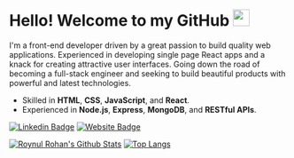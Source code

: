 # Hello! Welcome to my GitHub <img src="https://raw.githubusercontent.com/MartinHeinz/MartinHeinz/master/wave.gif" width="30px">

I'm a front-end developer driven by a great passion to build quality web applications. Experienced in developing single page React apps and a knack for creating attractive user interfaces. Going down the road of becoming a full-stack engineer and seeking to build beautiful products with powerful and latest technologies. 

- Skilled in **HTML**, **CSS**, **JavaScript**, and **React**. 
- Experienced in **Node.js**, **Express**, **MongoDB**, and **RESTful APIs**.


 [![Linkedin Badge](https://img.shields.io/badge/-Roynul%20Rohan-blue?style=flat&logo=Linkedin&logoColor=white&link=https://www.linkedin.com/in/roynul-rohan/)](https://www.linkedin.com/in/roynul-rohan/) [![Website Badge](https://img.shields.io/badge/-Portfolio%20Site-critical?style=flat&logo=Google-Chrome&logoColor=white&link=https://roynulrohan.github.io)](https://roynulrohan.github.io)



[![Roynul Rohan's Github Stats](https://github-readme-stats.vercel.app/api?username=roynulrohan&hide=contribs,issues&count_private=true&show_icons=true&theme=radical&include_all_commits=true)](https://github.com/anuraghazra/github-readme-stats)
[![Top Langs](https://github-readme-stats.vercel.app/api/top-langs/?username=roynulrohan&layout=compact&theme=radical&langs_count=10)](https://github.com/anuraghazra/github-readme-stats)


<!--
**roynulrohan/roynulrohan** is a ✨ _special_ ✨ repository because its `README.md` (this file) appears on your GitHub profile.

Here are some ideas to get you started:

- 🔭 I’m currently working on ...
- 🌱 I’m currently learning ...
- 👯 I’m looking to collaborate on ...
- 🤔 I’m looking for help with ...
- 💬 Ask me about ...
- 📫 How to reach me: ...
- 😄 Pronouns: ...
- ⚡ Fun fact: ...
-->
